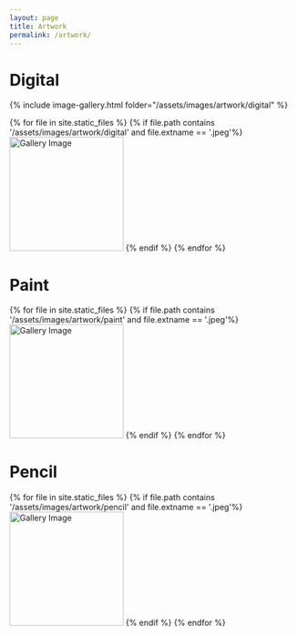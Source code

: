 ```yaml
---
layout: page
title: Artwork
permalink: /artwork/
---
```


# Digital

{% include image-gallery.html folder="/assets/images/artwork/digital" %}
<div class="gallery">

  {% for file in site.static_files %}
    {% if file.path contains '/assets/images/artwork/digital' and file.extname == '.jpeg'%}
      <img src="{{ file.path }}" alt="Gallery Image" height=200>
    {% endif %}
  {% endfor %}
</div>

# Paint
<div class="gallery">
  {% for file in site.static_files %}
    {% if file.path contains '/assets/images/artwork/paint' and file.extname == '.jpeg'%}
      <img src="{{ file.path }}" alt="Gallery Image" height=200>
    {% endif %}
  {% endfor %}
</div>


# Pencil
<div class="gallery">
  {% for file in site.static_files %}
    {% if file.path contains '/assets/images/artwork/pencil' and file.extname == '.jpeg'%}
      <img src="{{ file.path }}" alt="Gallery Image" height=200>
    {% endif %}
  {% endfor %}
</div>
